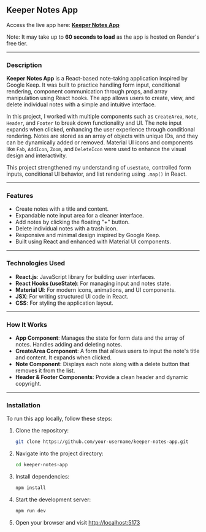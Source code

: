 ## Keeper Notes App

Access the live app here: **[Keeper Notes App](https://keeper-notes-app-react-210r.onrender.com)**

Note: It may take up to **60 seconds to load** as the app is hosted on Render's free tier.

---

### Description

**Keeper Notes App** is a React-based note-taking application inspired by Google Keep. It was built to practice handling form input, conditional rendering, component communication through props, and array manipulation using React hooks. The app allows users to create, view, and delete individual notes with a simple and intuitive interface.

In this project, I worked with multiple components such as `CreateArea`, `Note`, `Header`, and `Footer` to break down functionality and UI. The note input expands when clicked, enhancing the user experience through conditional rendering. Notes are stored as an array of objects with unique IDs, and they can be dynamically added or removed. Material UI icons and components like `Fab`, `AddIcon`, `Zoom`, and `DeleteIcon` were used to enhance the visual design and interactivity.

This project strengthened my understanding of `useState`, controlled form inputs, conditional UI behavior, and list rendering using `.map()` in React.

---

### Features

- Create notes with a title and content.
- Expandable note input area for a cleaner interface.
- Add notes by clicking the floating "+" button.
- Delete individual notes with a trash icon.
- Responsive and minimal design inspired by Google Keep.
- Built using React and enhanced with Material UI components.

---

### Technologies Used

- **React.js**: JavaScript library for building user interfaces.
- **React Hooks (useState)**: For managing input and notes state.
- **Material UI**: For modern icons, animations, and UI components.
- **JSX**: For writing structured UI code in React.
- **CSS**: For styling the application layout.

---

### How It Works

- **App Component**: Manages the state for form data and the array of notes. Handles adding and deleting notes.
- **CreateArea Component**: A form that allows users to input the note's title and content. It expands when clicked.
- **Note Component**: Displays each note along with a delete button that removes it from the list.
- **Header & Footer Components**: Provide a clean header and dynamic copyright.

---

### Installation

To run this app locally, follow these steps:

1. Clone the repository:
   ```bash
   git clone https://github.com/your-username/keeper-notes-app.git
   ```

2. Navigate into the project directory:
   ```bash
   cd keeper-notes-app
   ```

3. Install dependencies:
   ```bash
   npm install
   ```

4. Start the development server:
   ```bash
   npm run dev
   ```

5. Open your browser and visit [http://localhost:5173](http://localhost:5173)
